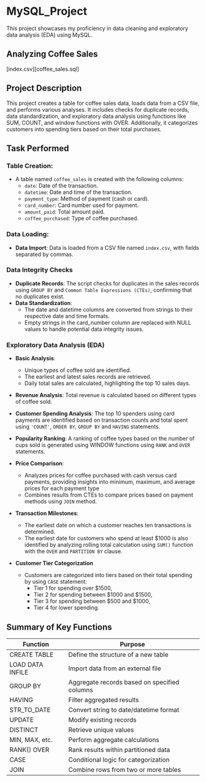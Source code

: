 # MySQL_Project
This project showcases my proficiency in data cleaning and exploratory data analysis (EDA) using MySQL.

## Analyzing Coffee Sales
[index.csv][coffee_sales.sql]
## Project Description
This project creates a table for coffee sales data, loads data from a CSV file, and performs various analyses. It includes checks for duplicate records, data standardization, and exploratory data analysis using functions like SUM, COUNT, and window functions with OVER. Additionally, it categorizes customers into spending tiers based on their total purchases.

## Task Performed
### Table Creation: 
  - A table named `coffee_sales` is created with the following columns:
    - `date`: Date of the transaction.
    - `datetime`: Date and time of the transaction.
    - `payment_type`: Method of payment (cash or card).
    - `card_number`: Card number used for payment.
    - `amount_paid`: Total amount paid.
    - `coffee_purchased`: Type of coffee purchased.

### Data Loading: 
  - **Data Import**: Data is loaded from a CSV file named `index.csv`, with fields separated by commas.

### Data Integrity Checks
  - **Duplicate Records**: The script checks for duplicates in the sales records using `GROUP BY` and `Common Table Expressions (CTEs)`, confirming that no duplicates exist.
  - **Data Standardization**:
    - The date and datetime columns are converted from strings to their respective         date and time formats.
    - Empty strings in the card_number column are replaced with NULL values to             handle potential data integrity issues.

### Exploratory Data Analysis (EDA)
  - **Basic Analysis**:
    - Unique types of coffee sold are identified.
    - The earliest and latest sales records are retrieved.
    - Daily total sales are calculated, highlighting the top 10 sales days.
      
  - **Revenue Analysis**: Total revenue is calculated based on different types of coffee sold.
    
  - **Customer Spending Analysis**: The top 10 spenders using card payments are identified based on transaction counts and total spent using `'COUNT'`, `ORDER BY`, `GROUP BY` and `HAVING` statements.
    
  - **Popularity Ranking**: A ranking of coffee types based on the number of cups sold is generated using WINDOW functions using `RANK` and `OVER` statements.
    
  - **Price Comparison**:
    - Analyzes prices for coffee purchased with cash versus card payments, providing insights into minimum, maximum, and average prices for each payment type
    - Combines results from CTEs to compare prices based on payment methods using `JOIN` method.
      
  - **Transaction Milestones**:
    - The earliest date on which a customer reaches ten transactions is determined.
    - The earliest date for customers who spend at least $1000 is also identified by analyzing rolling total calculation using `SUM()` function with the `OVER` and `PARTITION BY` clause.
      
  - **Customer Tier Categorization**
    - Customers are categorized into tiers based on their total spending by using `CASE` statement:
      - Tier 1 for spending over $1500,
      - Tier 2 for spending between $1000 and $1500,
      - Tier 3 for spending between $500 and $1000,
      - Tier 4 for lower spending.

## Summary of Key Functions
| Function	  | Purpose     |
| ----------- | ------------- |
|CREATE TABLE	| Define the structure of a new table|
|LOAD DATA INFILE| Import data from an external file|
|GROUP BY	| Aggregate records based on specified columns|
|HAVING	| Filter aggregated results|
|STR_TO_DATE | Convert string to date/datetime format|
|UPDATE	| Modify existing records|
|DISTINCT	| Retrieve unique values|
|MIN, MAX, etc.	| Perform aggregate calculations|
|RANK() OVER	| Rank results within partitioned data|
|CASE	| Conditional logic for categorization|
|JOIN	| Combine rows from two or more tables|

